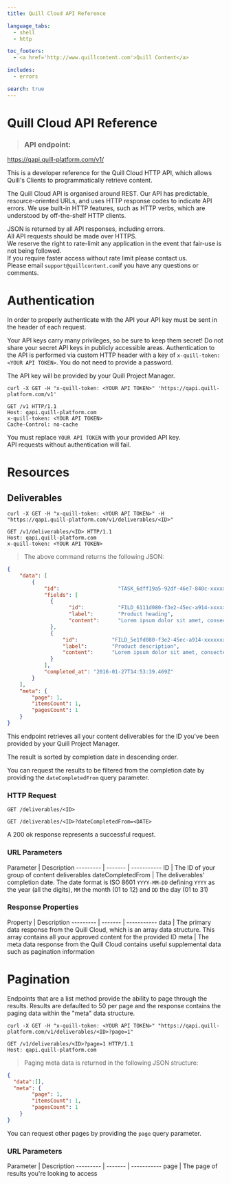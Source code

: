 ```yaml
---
title: Quill Cloud API Reference

language_tabs:
  - shell
  - http

toc_footers:
  - <a href='http://www.quillcontent.com'>Quill Content</a>

includes:
  - errors

search: true
---
```


# Quill Cloud API Reference
> ### API endpoint:
https://qapi.quill-platform.com/v1/

This is a developer reference for the Quill Cloud HTTP API, which allows Quill's Clients to programmatically retrieve content.

The Quill Cloud API is organised around REST. Our API has predictable, resource-oriented URLs, and uses HTTP response codes to indicate API errors. We use built-in HTTP features, such as HTTP verbs, which are understood by off-the-shelf HTTP clients.

<aside class="notice">JSON is returned by all API responses, including errors.</aside>

<aside class="warning">All API requests should be made over HTTPS.</aside>

<aside class="warning">We reserve the right to rate-limit any application in the event that fair-use is not being followed.</aside>

<aside class="notice">If you require faster access without rate limit please contact us.</aside>

<aside class="notice">Please email <code>support@quillcontent.com</code>if you have any questions or comments.</aside>

# Authentication

In order to properly authenticate with the API your API key must be sent in the header of each request.

Your API keys carry many privileges, so be sure to keep them secret! Do not share your secret API keys in publicly accessible areas.
Authentication to the API is performed via custom HTTP header with a key of
`x-quill-token:<YOUR API TOKEN>`.
You do not need to provide a password.

The API key will be provided by your Quill Project Manager.

```shell
curl -X GET -H "x-quill-token: <YOUR API TOKEN>" 'https://qapi.quill-platform.com/v1'
```

```http
GET /v1 HTTP/1.1
Host: qapi.quill-platform.com
x-quill-token: <YOUR API TOKEN>
Cache-Control: no-cache
```

<aside class="notice">
You must replace <code>YOUR API TOKEN</code> with your provided API key.
</aside>

<aside class="warning">API requests without authentication will fail.</aside>

# Resources

## Deliverables
```shell
curl -X GET -H "x-quill-token: <YOUR API TOKEN>" -H "https://qapi.quill-platform.com/v1/deliverables/<ID>"
```

```http
GET /v1/deliverables/<ID> HTTP/1.1
Host: qapi.quill-platform.com
x-quill-token: <YOUR API TOKEN>
```

> The above command returns the following JSON:

```json
{
    "data": [
        {
            "id":                   "TASK_6dff19a5-92df-46e7-840c-xxxxxxxxxxxx",
            "fields": [
              {
                    "id":           "FILD_6111d080-f3e2-45ec-a914-xxxxxxxxxxxx",
                    "label":        "Product heading",
                    "content":      "Lorem ipsum dolor sit amet, consectetur adipiscing elit."
              },
              {
                  "id":           "FILD_5e1fd080-f3e2-45ec-a914-xxxxxxxxxxxx",
                  "label":        "Product description",
                  "content":      "Lorem ipsum dolor sit amet, consectetur adipiscing elit. Vestibulum vel vulputate neque, a sodales libero. Nulla condimentum velit ipsum, eget ullamcorper massa cursus vitae. Ut turpis tortor, condimentum ut mattis in, porttitor vel justo. Sed tincidunt et risus volutpat dignissim. Nulla pretium placerat dui, ut lobortis mauris sollicitudin non. Nam eu enim ac felis sollicitudin commodo. Aenean velit enim, suscipit sed augue eu, varius fermentum urna. Suspendisse potenti."
              }
            ],
            "completed_at": "2016-01-27T14:53:39.469Z"
        }
    ],
    "meta": {
        "page": 1,
        "itemsCount": 1,
        "pagesCount": 1
    }
}
```

This endpoint retrieves all your content deliverables for the ID you've been provided by your Quill Project Manager.

The result is sorted by completion date in descending order.

You can request the results to be filtered from the completion date by providing the ```dateCompletedFrom``` query parameter.

### HTTP Request

`GET /deliverables/<ID>`

`GET /deliverables/<ID>?dateCompletedFrom=<DATE>`

<aside class="success">A 200 ok response represents a successful request.</aside>

### URL Parameters

Parameter | Description
--------- | ------- | -----------
ID | The ID of your group of content deliverables
dateCompletedFrom | The deliverables' completion date. The date format is ISO 8601 ```YYYY-MM-DD``` defining ```YYYY``` as the year (all the digits), ```MM``` the month (01 to 12) and ```DD``` the day (01 to 31)

### Response Properties

Property | Description
--------- | ------- | -----------
data | The primary data response from the Quill Cloud, which is an array data structure. This array contains all your approved content for the provided ID
meta | The meta data response from the Quill Cloud contains useful supplemental data such as pagination information

# Pagination

Endpoints that are a list method provide the ability to page through the results. Results are defaulted to 50 per page and the response contains the paging data within the "meta" data structure.


```shell
curl -X GET -H "x-quill-token: <YOUR API TOKEN>" "https://qapi.quill-platform.com/v1/deliverables/<ID>?page=1"
```

```http
GET /v1/deliverables/<ID>?page=1 HTTP/1.1
Host: qapi.quill-platform.com
```

> Paging meta data is returned in the following JSON structure:

```json
{
  "data":[],
  "meta": {
        "page": 1,
        "itemsCount": 1,
        "pagesCount": 1
    }
}
```


You can request other pages by providing the ```page``` query parameter.

### URL Parameters

Parameter | Description
--------- | ------- | -----------
page | The page of results you're looking to access
